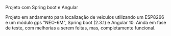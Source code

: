 Projeto com Spring boot e Angular

Projeto em andamento para localização de veiculos utilizando um ESP8266 e um módulo gps "NEO-6M", Spring boot (2.3.1) e Angular 10. Ainda em fase de teste, 
com melhorias a serem feitas, mas, completamente funcional.



